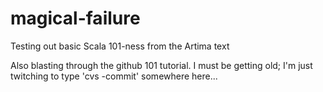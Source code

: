 # magical-failure
Testing out basic Scala 101-ness from the Artima text

Also blasting through the github 101 tutorial.  I must be getting old; I'm just twitching to type 'cvs -commit' somewhere here...
